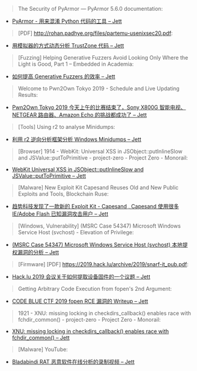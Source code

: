 > The Security of PyArmor — PyArmor 5.6.0 documentation:


* [PyArmor - 用来混淆 Python 代码的工具 – Jett](https://pyarmor.readthedocs.io/en/latest/security.html#the-security-of-pyarmor)



> [PDF] http://rohan.padhye.org/files/partemu-usenixsec20.pdf:


* [用模拟器的方式动态分析 TrustZone 代码 – Jett](http://rohan.padhye.org/files/partemu-usenixsec20.pdf)



> [Fuzzing] Helping Generative Fuzzers Avoid Looking Only Where the Light is Good, Part 1 – Embedded in Academia:


* [如何提高 Generative Fuzzers 的效率 – Jett](https://blog.regehr.org/archives/1700)



> Welcome to Pwn2Own Tokyo 2019 - Schedule and Live Updating Results:


* [Pwn2Own Tokyo 2019 今天上午的比赛结束了，Sony X800G 智能电视、NETGEAR 路由器、Amazon Echo 的挑战都成功了 – Jett](https://www.thezdi.com/blog/2019/11/5/welcome-to-pwn2own-tokyo-2019-schedule-and-live-updating-results)



> [Tools] Using r2 to analyse Minidumps:


* [利用 r2 逆向分析框架分析 Windows Minidumps – Jett](https://radareorg.github.io/blog/posts/minidump/)



> [Browser] 1914 - WebKit: Universal XSS in JSObject::putInlineSlow and JSValue::putToPrimitive - project-zero - Project Zero - Monorail:


* [WebKit Universal XSS in JSObject::putInlineSlow and JSValue::putToPrimitive – Jett](https://bugs.chromium.org/p/project-zero/issues/detail?id=1914)



> [Malware] New Exploit Kit Capesand Reuses Old and New Public Exploits and Tools, Blockchain Ruse:


* [趋势科技发现了一款新的 Exploit Kit - Capesand , Capesand 使用很多 IE/Adobe Flash 已知漏洞攻击用户 – Jett](http://feeds.trendmicro.com/~r/Anti-MalwareBlog/~3/541Zve8lHbc/)



> [Windows, Vulnerability] (MSRC Case 54347) Microsoft Windows Service Host (svchost) - Elevation of Privilege:


* [(MSRC Case 54347) Microsoft Windows Service Host (svchost) 本地提权漏洞的分析 – Jett](https://nafiez.github.io/security/eop/2019/11/05/windows-service-host-process-eop.html)



> [Firmware] [PDF] https://2019.hack.lu/archive/2019/snarf-it_pub.pdf:


* [Hack.lu 2019 会议关于如何提取设备固件的一个议题 – Jett](https://2019.hack.lu/archive/2019/snarf-it_pub.pdf)



> Getting Arbitrary Code Execution from fopen's 2nd Argument:


* [CODE BLUE CTF 2019 fopen RCE 漏洞的 Writeup – Jett](http://hugeh0ge.github.io/2019/11/04/Getting-Arbitrary-Code-Execution-from-fopen-s-2nd-Argument/)



> 1921 - XNU: missing locking in checkdirs_callback() enables race with fchdir_common() - project-zero - Project Zero - Monorail:


* [ XNU: missing locking in checkdirs_callback() enables race with fchdir_common() – Jett](https://bugs.chromium.org/p/project-zero/issues/detail?id=1921)



> [Malware] YouTube:


* [Bladabindi RAT 恶意软件在线分析的录制视频 – Jett](https://youtu.be/OqhGU1s6kVk)
